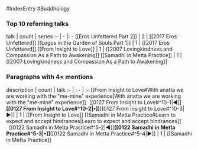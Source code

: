 #IndexEntry #Buddhology

### Top 10 referring talks
talk | count | series
:- | - |: -
[[Eros Unfettered Part 2]] | 2 | [[2017 Eros Unfettered]]
[[Logos in the Garden of Souls Part 1]] | 1 | [[2017 Eros Unfettered]]
[[From Insight to Love]] | 1 | [[2007 Lovingkindness and Compassion As a Path to Awakening]]
[[Samadhi in Metta Practice]] | 1 | [[2007 Lovingkindness and Compassion As a Path to Awakening]]

### Paragraphs with 4+ mentions
description | count | talk
:- | : - | :-
[[From Insight to Love#With anatta we are working with the "me-mine" experience\|With anatta we are working with the "me-mine" experience]] &nbsp;&nbsp;[[0127 From Insight to Love#^10-1\|◀]]**[[0127 From Insight to Love#^10-2\|•]]**[[0127 From Insight to Love#^10-3\|▶]] | 1 | [[From Insight to Love]]
[[Samadhi in Metta Practice#Learn to expect and accept hindrances\|Learn to expect and accept hindrances]] &nbsp;&nbsp;[[0122 Samadhi in Metta Practice#^5-2\|◀]]**[[0122 Samadhi in Metta Practice#^5-3\|•]]**[[0122 Samadhi in Metta Practice#^5-4\|▶]] | 1 | [[Samadhi in Metta Practice]]

